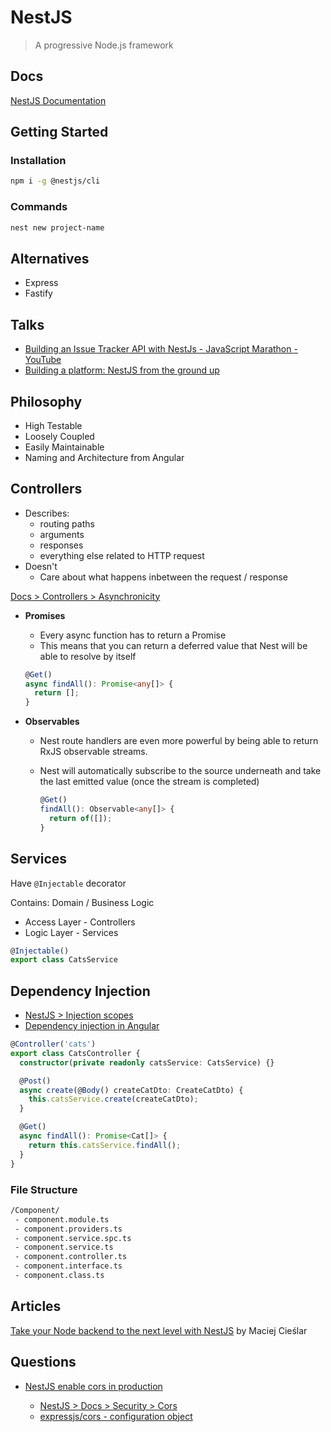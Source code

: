 # NestJS

> A progressive Node.js framework


## Docs

[NestJS Documentation](https://docs.nestjs.com/)

## Getting Started

### Installation

```bash
npm i -g @nestjs/cli
```

### Commands

```bash
nest new project-name
```

## Alternatives

* Express
* Fastify


## Talks

* [Building an Issue Tracker API with NestJs - JavaScript Marathon - YouTube](https://www.youtube.com/watch?v=DgoH4_n59Qg)
* [Building a platform: NestJS from the ground up](https://www.youtube.com/watch?v=f0qzBkAQ3mk)

## Philosophy

* High Testable
* Loosely Coupled
* Easily Maintainable
* Naming and Architecture from Angular


## Controllers

* Describes:
  * routing paths
  * arguments
  * responses
  * everything else related to HTTP request
* Doesn't
  * Care about what happens inbetween the request / response

[Docs > Controllers > Asynchronicity](https://docs.nestjs.com/controllers#asynchronicity)

* **Promises**
  * Every async function has to return a Promise
  * This means that you can return a deferred value that Nest will be able to resolve by itself

  ```ts
  @Get()
  async findAll(): Promise<any[]> {
    return [];
  }
  ```

* **Observables**
  * Nest route handlers are even more powerful by being able to return RxJS observable streams.
  * Nest will automatically subscribe to the source underneath and take the last emitted value (once the stream is completed)

    ```ts
    @Get()
    findAll(): Observable<any[]> {
      return of([]);
    }
    ```

## Services

Have `@Injectable` decorator

Contains: Domain / Business Logic

* Access Layer - Controllers
* Logic Layer - Services

```ts
@Injectable()
export class CatsService
```

## Dependency Injection

* [NestJS > Injection scopes](https://docs.nestjs.com/fundamentals/injection-scopes)
* [Dependency injection in Angular](https://angular.io/guide/dependency-injection)

```ts
@Controller('cats')
export class CatsController {
  constructor(private readonly catsService: CatsService) {}

  @Post()
  async create(@Body() createCatDto: CreateCatDto) {
    this.catsService.create(createCatDto);
  }

  @Get()
  async findAll(): Promise<Cat[]> {
    return this.catsService.findAll();
  }
}
```

### File Structure

```bash
/Component/
 - component.module.ts
 - component.providers.ts
 - component.service.spc.ts
 - component.service.ts
 - component.controller.ts
 - component.interface.ts
 - component.class.ts
```

## Articles

[Take your Node backend to the next level with NestJS](https://blog.logrocket.com/node-back-end-next-level-nestjs/) by Maciej Cieślar

## Questions


* [NestJS enable cors in production](https://stackoverflow.com/q/50949231/1366033)

  * [NestJS > Docs > Security > Cors](https://docs.nestjs.com/techniques/security#cors)
  * [expressjs/cors - configuration object](https://github.com/expressjs/cors#configuration-options)
